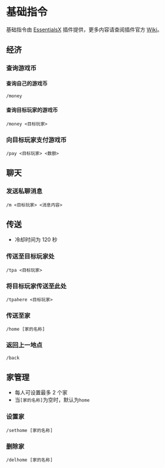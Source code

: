# 基础指令

基础指令由 [EssentialsX](https://essentialsx.cf/) 插件提供，更多内容请查阅插件官方 [Wiki](https://wiki.mc-ess.net/wiki/Main_Page)。

## 经济

### 查询游戏币

#### 查询自己的游戏币

`/money`

#### 查询目标玩家的游戏币

`/money <目标玩家>`

### 向目标玩家支付游戏币

`/pay <目标玩家> <数额>`

## 聊天

### 发送私聊消息

`/m <目标玩家> <消息内容>`

## 传送

- 冷却时间为 120 秒

### 传送至目标玩家处

`/tpa <目标玩家>`

### 将目标玩家传送至此处

`/tpahere <目标玩家>`

### 传送至家

`/home [家的名称]`

### 返回上一地点

`/back`

## 家管理

- 每人可设置最多 2 个家
- 当`[家的名称]`为空时，默认为`home`

### 设置家

`/sethome [家的名称]`

### 删除家

`/delhome [家的名称]`
